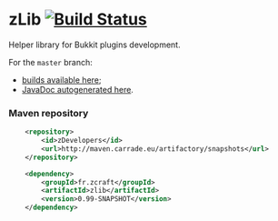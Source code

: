 zLib [![Build Status](http://jenkins.carrade.eu/job/zLib/badge/icon)](http://jenkins.carrade.eu/job/zLib/)
==========

Helper library for Bukkit plugins development.

For the `master` branch:
 - [builds available here](http://jenkins.carrade.eu/job/zLib/);
 - [JavaDoc autogenerated here](http://jenkins.carrade.eu/job/zLib/javadoc/).

### Maven repository

```xml
    <repository>
        <id>zDevelopers</id>
        <url>http://maven.carrade.eu/artifactory/snapshots</url>
    </repository>
```

```xml
    <dependency>
        <groupId>fr.zcraft</groupId>
        <artifactId>zlib</artifactId>
        <version>0.99-SNAPSHOT</version>
    </dependency>
```
